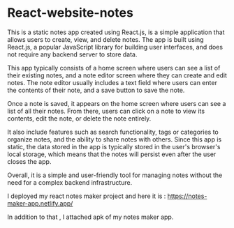 # React-website-notes

This is a static notes app created using React.js, is a simple application that allows users to create, view, and delete notes. The app is built using React.js, a popular JavaScript library for building user interfaces, and does not require any backend server to store data.

This app typically consists of a home screen where users can see a list of their existing notes, and a note editor screen where they can create and edit notes. The note editor usually includes a text field where users can enter the contents of their note, and a save button to save the note.

Once a note is saved, it appears on the home screen where users can see a list of all their notes. From there, users can click on a note to view its contents, edit the note, or delete the note entirely.

It also include features such as search functionality, tags or categories to organize notes, and the ability to share notes with others. Since this app is static, the data stored in the app is typically stored in the user's browser's local storage, which means that the notes will persist even after the user closes the app.

Overall, it is a simple and user-friendly tool for managing notes without the need for a complex backend infrastructure.


 I deployed my react notes maker project and here it is : https://notes-maker-app.netlify.app/
 
 In addition to that , I attached apk of my notes maker app.
